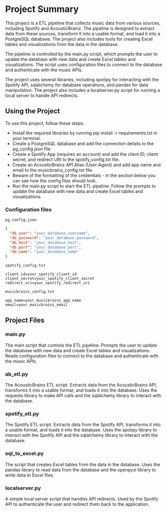 # Project Summary

This project is a ETL pipeline that collects music data from various sources, including Spotify and AcousticBrainz. The pipeline is designed to extract data from these sources, transform it into a usable format, and load it into a PostgreSQL database. The project also includes tools for creating Excel tables and visualizations from the data in the database.

The pipeline is controlled by the main.py script, which prompts the user to update the database with new data and create Excel tables and visualizations. The script uses configuration files to connect to the database and authenticate with the music APIs.

The project uses several libraries, including spotipy for interacting with the Spotify API, sqlalchemy for database operations, and pandas for data manipulation. The project also includes a localserver.py script for running a local server to handle API redirects.


## Using the Project

To use this project, follow these steps:

- Install the required libraries by running pip install -r requirements.txt in your terminal.
- Create a PostgreSQL database and add the connection details to the pg_config.json file. 
- Create a Spotify App (requires an account) and add the client ID, client secret, and redirect URI to the spotify_config.txt file.
- Create an AcousticBrainz API Alias (User-Agent) and add app name and email to the musicbrainz_config.txt file.
- Beware of the formatting of the credentials - in the section below you can see how the config files should look.
- Run the main.py script to start the ETL pipeline. Follow the prompts to update the database with new data and create Excel tables and visualizations.

### Configuration files

`pg_config.json`
```json
{
  "db_user": "your_database_username",
  "db_password": "your_database_password",
  "db_host": "your_database_host",
  "db_port": "your_database_port",
  "db_name": "your_database_name"
}
```

`spotify_config.txt`
```
client_id=your_spotify_client_id
client_secret=your_spotify_client_secret
redirect_uri=your_spotify_redirect_uri
```
`musicbrainz_config.txt`
```
app_name=your_musicbrainz_app_name
email=your_musicbrainz_email
```

## Project Files

### main.py

The main script that controls the ETL pipeline. Prompts the user to update the database with new data and create Excel tables and visualizations. Reads configuration files to connect to the database and authenticate with the music APIs.

### ab_etl.py

The AcousticBrainz ETL script. Extracts data from the AcousticBrainz API, transforms it into a usable format, and loads it into the database. Uses the requests library to make API calls and the sqlalchemy library to interact with the database.

### spotify_etl.py

The Spotify ETL script. Extracts data from the Spotify API, transforms it into a usable format, and loads it into the database. Uses the spotipy library to interact with the Spotify API and the sqlalchemy library to interact with the database.

### sql_to_excel.py

The script that creates Excel tables from the data in the database. Uses the pandas library to read data from the database and the openpyxl library to write data to Excel files.

### localserver.py

A simple local server script that handles API redirects. Used by the Spotify API to authenticate the user and redirect them back to the application.
